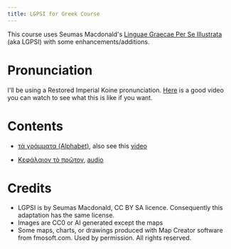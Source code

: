 ```yaml
---
title: LGPSI for Greek Course
---
```


This course uses Seumas Macdonald's [Linguae Graecae Per Se Illustrata](https://github.com/seumasjeltzz/LinguaeGraecaePerSeIllustrata) (aka LGPSI) with some enhancements/additions. 


# Pronunciation

I'll be using a Restored Imperial Koine pronunciation. [Here](https://www.youtube.com/watch?v=94B26pJM2fg)  is a good video you can watch to see what this is like if you want. 

# Contents

- [τὰ γράμματα (Alphabet)](https://docs.google.com/document/d/1Xuk3hO_Cmqgj2MyppuDSK-wGxPPGdWlDIp8hU7ACGHA/edit?tab=t.0), also see this [video](https://www.youtube.com/watch?v=94B26pJM2fg)

- [Κεφάλαιον τὸ πρῶτον](chapter_01.html), [audio](https://youtu.be/CH2t4L-dCWk?si=h7__RP-HEEXJ8HMT)


# Credits


- LGPSI is by Seumas Macdonald, CC BY SA licence. Consequently this adaptation has the same license.
- Images are CC0 or AI generated except the maps
- Some maps, charts, or drawings produced with Map Creator software from fmosoft.com. Used by permission. All rights reserved.
